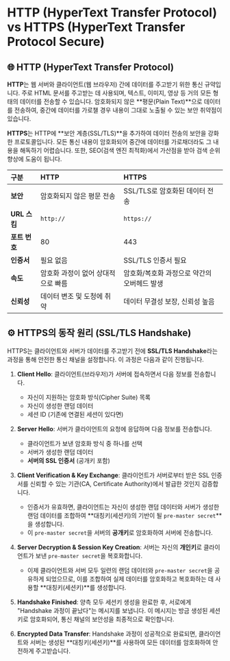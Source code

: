# HTTP (HyperText Transfer Protocol) vs HTTPS (HyperText Transfer Protocol Secure)

## 🌐 HTTP (HyperText Transfer Protocol)

**HTTP**는 웹 서버와 클라이언트(웹 브라우저) 간에 데이터를 주고받기 위한 통신 규약입니다. 주로 HTML 문서를 주고받는 데 사용되며, 텍스트, 이미지, 영상 등 거의 모든 형태의 데이터를 전송할 수 있습니다. 암호화되지 않은 **평문(Plain Text)**으로 데이터를 전송하여, 중간에 데이터를 가로챌 경우 내용이 그대로 노출될 수 있는 보안 취약점이 있습니다.

**HTTPS**는 HTTP에 **보안 계층(SSL/TLS)**을 추가하여 데이터 전송의 보안을 강화한 프로토콜입니다. 모든 통신 내용이 암호화되어 중간에 데이터를 가로채더라도 그 내용을 해독하기 어렵습니다. 또한, SEO(검색 엔진 최적화)에서 가산점을 받아 검색 순위 향상에 도움이 됩니다.

| 구분          | HTTP                               | HTTPS                                       |
| :------------ | :--------------------------------- | :------------------------------------------ |
| **보안**      | 암호화되지 않은 평문 전송          | SSL/TLS로 암호화된 데이터 전송              |
| **URL 스킴**  | `http://`                          | `https://`                                  |
| **포트 번호** | 80                                 | 443                                         |
| **인증서**    | 필요 없음                          | SSL/TLS 인증서 필요                         |
| **속도**      | 암호화 과정이 없어 상대적으로 빠름 | 암호화/복호화 과정으로 약간의 오버헤드 발생 |
| **신뢰성**    | 데이터 변조 및 도청에 취약         | 데이터 무결성 보장, 신뢰성 높음             |

## ⚙️ HTTPS의 동작 원리 (SSL/TLS Handshake)

HTTPS는 클라이언트와 서버가 데이터를 주고받기 전에 **SSL/TLS Handshake**라는 과정을 통해 안전한 통신 채널을 설정합니다. 이 과정은 다음과 같이 진행됩니다.

1.  **Client Hello**: 클라이언트(브라우저)가 서버에 접속하면서 다음 정보를 전송합니다.

    - 자신이 지원하는 암호화 방식(Cipher Suite) 목록
    - 자신이 생성한 랜덤 데이터
    - 세션 ID (기존에 연결된 세션이 있다면)

2.  **Server Hello**: 서버가 클라이언트의 요청에 응답하며 다음 정보를 전송합니다.

    - 클라이언트가 보낸 암호화 방식 중 하나를 선택
    - 서버가 생성한 랜덤 데이터
    - **서버의 SSL 인증서** (공개키 포함)

3.  **Client Verification & Key Exchange**: 클라이언트가 서버로부터 받은 SSL 인증서를 신뢰할 수 있는 기관(CA, Certificate Authority)에서 발급한 것인지 검증합니다.

    - 인증서가 유효하면, 클라이언트는 자신이 생성한 랜덤 데이터와 서버가 생성한 랜덤 데이터를 조합하여 **대칭키(세션키)의 기반이 될 `pre-master secret`**을 생성합니다.
    - 이 `pre-master secret`을 서버의 **공개키**로 암호화하여 서버에 전송합니다.

4.  **Server Decryption & Session Key Creation**: 서버는 자신의 **개인키**로 클라이언트가 보낸 `pre-master secret`을 복호화합니다.

    - 이제 클라이언트와 서버 모두 일련의 랜덤 데이터와 `pre-master secret`을 공유하게 되었으므로, 이를 조합하여 실제 데이터를 암호화하고 복호화하는 데 사용할 **대칭키(세션키)**를 생성합니다.

5.  **Handshake Finished**: 양측 모두 세션키 생성을 완료한 후, 서로에게 "Handshake 과정이 끝났다"는 메시지를 보냅니다. 이 메시지는 방금 생성된 세션키로 암호화되어, 통신 채널의 보안성을 최종적으로 확인합니다.

6.  **Encrypted Data Transfer**: Handshake 과정이 성공적으로 완료되면, 클라이언트와 서버는 생성된 **대칭키(세션키)**를 사용하여 모든 데이터를 암호화하여 안전하게 주고받습니다.
